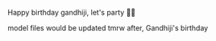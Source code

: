 Happy birthday gandhiji, let's party 🥳💃

model files would be updated tmrw after, Gandhiji's birthday